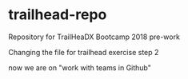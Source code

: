 # trailhead-repo
Repository for TrailHeaDX Bootcamp 2018 pre-work

Changing the file for trailhead exercise step 2

now we are on "work with teams in Github"
